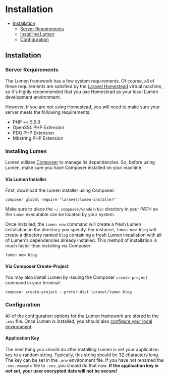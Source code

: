 # Installation

- [Installation](#installation)
    - [Server Requirements](#server-requirements)
    - [Installing Lumen](#installing-lumen)
    - [Configuration](#configuration)

## Installation

### Server Requirements

The Lumen framework has a few system requirements. Of course, all of these requirements are satisfied by the [Laravel Homestead](http://laravel.com/docs/homestead) virtual machine, so it's highly recommended that you use Homestead as your local Lumen development environment.

However, if you are not using Homestead, you will need to make sure your server meets the following requirements:

- PHP >= 5.5.9
- OpenSSL PHP Extension
- PDO PHP Extension
- Mbstring PHP Extension

### Installing Lumen

Lumen utilizes [Composer](http://getcomposer.org) to manage its dependencies. So, before using Lumen, make sure you have Composer installed on your machine.

#### Via Lumen Installer

First, download the Lumen installer using Composer:

    composer global require "laravel/lumen-installer"

Make sure to place the `~/.composer/vendor/bin` directory in your PATH so the `lumen` executable can be located by your system.

Once installed, the `lumen new` command will create a fresh Lumen installation in the directory you specify. For instance, `lumen new blog` will create a directory named `blog` containing a fresh Lumen installation with all of Lumen's dependencies already installed. This method of installation is much faster than installing via Composer:

    lumen new blog

#### Via Composer Create-Project

You may also install Lumen by issuing the Composer `create-project` command in your terminal:

    composer create-project --prefer-dist laravel/lumen blog

### Configuration

All of the configuration options for the Lumen framework are stored in the `.env` file. Once Lumen is installed, you should also [configure your local environment](/docs/{{version}}/configuration#environment-configuration).

#### Application Key

The next thing you should do after installing Lumen is set your application key to a random string. Typically, this string should be 32 characters long. The key can be set in the `.env` environment file. If you have not renamed the `.env.example` file to `.env`, you should do that now. **If the application key is not set, your user encrypted data will not be secure!**